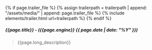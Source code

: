 
{% if page.trailer_file  %}
{% assign trailerpath = trailerpath | append: "/assets/media/" | append: page.trailer_file %}
{% include elements/trailer.html url=trailerpath %}
{% endif %}

##### {{page.title}} - ({{page.engine}} {{ page.date | date: "%Y" }})
> {{page.long_description}}

